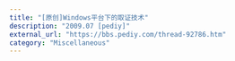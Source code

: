 ```yaml
---
title: "[原创]Windows平台下的取证技术"
description: "2009.07 [pediy]"
external_url: "https://bbs.pediy.com/thread-92786.htm"
category: "Miscellaneous"
---
```

